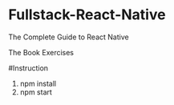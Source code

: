 # Fullstack-React-Native
The Complete Guide to React Native

The Book Exercises

#Instruction
1. npm install
2. npm start
